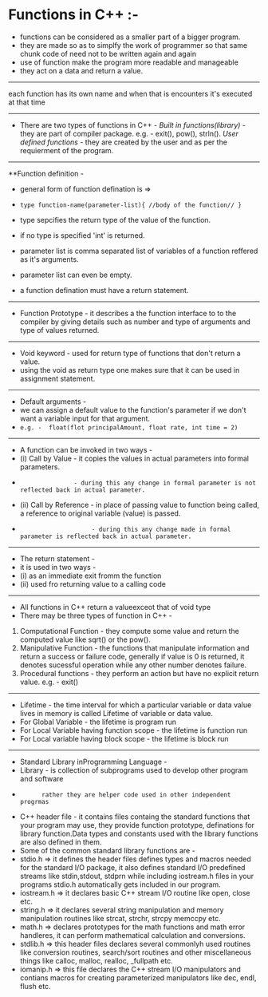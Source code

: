 # Functions in C++ :-
* functions can be considered as a smaller part of a bigger program.
* they are made so as to simplfy the work of programmer so that same chunk code of need not to be written again and again
* use of function make the program more readable and manageable
* they act on a data and return a value.

---

each function has its own name and when that is encounters it's executed at that time

----
* There are two types of functions in C++ - 
*Built in functions(library)* - they are part of compiler package. e.g. - exit(), pow(), strln().
*User defined functions* - they are created by the user and as per the requierment of the program.
---

**Function definition - 
* general form of function defination is =>
*   `type function-name(parameter-list){
        //body of the function//
     }`

* type sepcifies the return type of the value of the function.
* if no type is specified 'int' is returned.
* parameter list is comma separated list of variables of a function reffered as it's arguments.
* parameter list can even be empty.
* a function defination must have a return statement.
---

* Function Prototype - it describes a the function interface to to the compiler by giving details such as number and type 
                      of arguments and type of values returned.
---

* Void keyword - used for return type of functions that don't return a value.
* using the void as return type one makes sure that it can be used in assignment statement.
---

* Default arguments -
* we can assign a default value to the function's parameter if we don't want a variable input for that argument.
* `e.g. -  float(flot principalAmount, float rate, int time = 2) `
---

* A function can be invoked in two ways - 
* (i) Call by Value - it copies the values in actual parameters into formal parameters.
*                    - during this any change in formal parameter is not reflected back in actual parameter.
* (ii) Call by Reference - in place of passing value to function being called, a reference to original variable (value) is passed.
*                         - during this any change made in formal parameter is reflected back in actual parameter.
---
* The return statement - 
* it is used in two ways - 
* (i) as an immediate exit fromm the function
* (ii) used fro returning value to a calling code
---
* All functions in C++ return a valueexceot that of void type
* There may be three types of function in C++ -
1. Computational Function - they compute some value and return the computed value like sqrt() or the pow().
2. Manipulative Function - the functions that manipulate information and return a success or failure code, generally if value is 0 is returned, it denotes sucessful operation while any other number denotes failure.
3. Procedural functions - they perform an action but have no explicit return value. e.g. - exit()
 ---
* Lifetime - the time interval for which a particular variable or data value lives in memory is called Lifetime of variable or data value.
* For Global Variable - the lifetime is program run 
* For Local Variable having function scope - the lifetime is function run
* For Local variable having block scope - the lifetime is block run
---
* Standard Library inProgramming Language - 
* Library - is collection of subprograms used to develop other program and software
*           rather they are helper code used in other independent progrmas
* C++ header file - it contains files containg the standard functions that your program may use, they provide function prototype, definations for library function.Data types and constants used with the library functions are also defined in them.
* Some of the common standard library functions are -
* stdio.h => it defines the header files defines types and macros needed for the standard I/O package, it also defines standard I/O predefined streams like stdin,stdout, stdprn while including iostream.h files in your programs stdio.h automatically gets included in our program.
* iostream.h => it declares basic C++ stream I/O routine like open, close etc.
* string.h => it declares several string manipulation and memory manipulation routines like strcat, strchr, strcpy memccpy etc.
* math.h => declares prototypes for the math functions and math error handleres, it can perform mathematical calculation and conversions.
* stdlib.h => this header files declares several commonlyh used routines like conversion routines, search/sort routines and other miscellaneous things like calloc, malloc, realloc, _fullpath etc.
* iomanip.h => this file declares the C++ stream I/O manipulators and contians macros for creating parameterized manipulators like dec, endl, flush etc.
 
